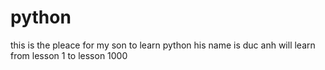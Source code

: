    # python
   this is the pleace for my son to learn python
  his name is duc anh
will learn from lesson 1 to lesson 1000 
